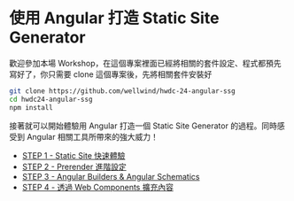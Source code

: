 # 使用 Angular 打造 Static Site Generator

歡迎參加本場 Workshop，在這個專案裡面已經將相關的套件設定、程式都預先寫好了，你只需要 clone 這個專案後，先將相關套件安裝好

```bash
git clone https://github.com/wellwind/hwdc-24-angular-ssg
cd hwdc24-angular-ssg
npm install
```

接著就可以開始體驗用 Angular 打造一個 Static Site Generator 的過程。同時感受到 Angular 相關工具所帶來的強大威力！

- [STEP 1 - Static Site 快速體驗](workshop/STEP_1.md)
- [STEP 2 - Prerender 進階設定](workshop/STEP_2.md)
- [STEP 3 - Angular Builders & Angular Schematics](workshop/STEP_3.md)
- [STEP 4 - 透過 Web Components 擴充內容](workshop/STEP_4.md)
